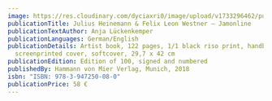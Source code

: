 ```yaml
---
image: https://res.cloudinary.com/dyciaxri0/image/upload/v1733296462/publications/media_83307414_pcgkda.jpg
publicationTitle: Julius Heinemann & Felix Leon Westner – Jamonline
publicationTextAuthor: Anja Lückenkemper
publicationLanguages: German/English
publicationDetails: Artist book, 122 pages, 1/1 black riso print, handbound,
  screenprinted cover, softcover, 29,7 x 42 cm
publicationEdition: Edition of 100, signed and numbered
publishedBy: Hammann von Mier Verlag, Munich, 2018
isbn: "ISBN: 978-3-947250-08-0"
publicationPrice: 58 €
---
```

